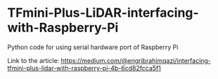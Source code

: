 # TFmini-Plus-LiDAR-interfacing-with-Raspberry-Pi
Python code for using serial hardware port of Raspberry Pi

Link to the article: https://medium.com/@engribrahimqazi/interfacing-tfmini-plus-lidar-with-raspberry-pi-4b-6cd82fcca5f1
